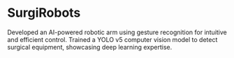 # SurgiRobots
Developed an AI-powered robotic arm using gesture recognition for intuitive and efficient control. Trained a YOLO v5 computer vision model to detect surgical equipment, showcasing deep learning expertise.
